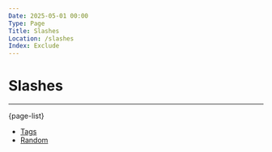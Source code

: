 ```yaml
---
Date: 2025-05-01 00:00
Type: Page
Title: Slashes
Location: /slashes
Index: Exclude
---
```


# Slashes


---

{page-list}
- [Tags](/tags)
- [Random](/random)
